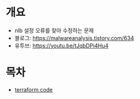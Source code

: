 # 개요
* nlb 설정 오류를 찾아 수정하는 문제
* 블로그: https://malwareanalysis.tistory.com/634
* 유투브: https://youtu.be/tJqbDPi4Hu4

# 목차
* [terraform code](./terraform/)
